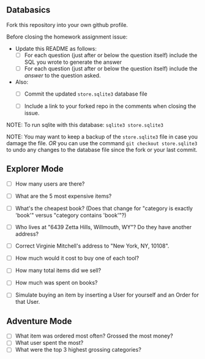 ## Databasics

Fork this repository into your own github profile.

Before closing the homework assignment issue:

- Update this README as follows:
  - [ ] For each question (just after or below the question itself) include the SQL you wrote to generate the answer
  - [ ] For each question (just after or below the question itself) include the *answer* to the question asked.

- Also:
  - [ ] Commit the updated `store.sqlite3` database file
  - [ ] Include a link to your forked repo in the comments when closing the issue.


NOTE: To run sqlite with this database: `sqlite3 store.sqlite3`

NOTE: You may want to keep a backup of the `store.sqlite3` file in case you damage the file. *OR* you can use the command `git checkout store.sqlite3` to undo any changes to the database file since the fork or your last commit.

## Explorer Mode

- [ ] How many users are there?
<!-- select count(*) from users -->
<!-- ----------
50         -->
- [ ] What are the 5 most expensive items?
<!-- select title, price from items order by price desc limit 5; -->
<!-- title                price     
-------------------  ----------
Small Cotton Gloves  9984      
Small Wooden Comput  9859      
Awesome Granite Pan  9790      
Sleek Wooden Hat     9390      
Ergonomic Steel Car  9341       -->
- [ ] What's the cheapest book? (Does that change for "category is exactly 'book'" versus "category contains 'book'"?)
<!-- select price, title from items where category = "Books" order by price limit 1; -->
<!-- price       title                  
----------  -----------------------
1496        Ergonomic Granite Chair -->
- [ ] Who lives at "6439 Zetta Hills, Willmouth, WY"? Do they have another address?
<!-- select users.first_name, users.last_name from users, addresses where users.id = addresses.user_id and addresses.street = "6439 Zetta Hills"; -->
<!-- first_name  last_name
----------  ---------- -->
<!-- Corrine     Little   -->
<!-- select addresses.street from addresses, users where users.id = addresses.user_id and first_name="Corrine" and last_name = "Little";
street          
----------------
6439 Zetta Hills
54369 Wolff Forg -->
- [ ] Correct Virginie Mitchell's address to "New York, NY, 10108".
<!-- update addresses set city = "New York", state = "NY", zip = "10108" where user_id = (select id from users where first_name = "Virginie" and last_name = "Mitchell"); -->
<!-- select street, city, state, zip from addresses where user_id = 39;
street               city        state       zip       
-------------------  ----------  ----------  ----------
12263 Jake Crossing  New York    NY          10108     
83221 Mafalda Canyo  New York    NY          10108 -->
- [ ] How much would it cost to buy one of each tool?
<!-- select sum(price) from items where  category = "Tools";
sum(price)
----------
7383       -->
- [ ] How many total items did we sell?
<!-- select sum(quantity) from orders; -->
<!-- sum(quantity)
-------------
2125         -->
- [ ] How much was spent on books?
<!-- select sum(orders.quantity * items.price) from items, orders where items.id = orders.item_id;
sum(orders.quantity * items.price)
----------------------------------
10045128      -->
- [ ] Simulate buying an item by inserting a User for yourself and an Order for that User.
<!-- sqlite> insert into users values(NULL, "Adam", "Fronczak", "Fronczak.Adam@gmail.com"); -->

## Adventure Mode

- [ ] What item was ordered most often? Grossed the most money?
- [ ] What user spent the most?
- [ ] What were the top 3 highest grossing categories?

